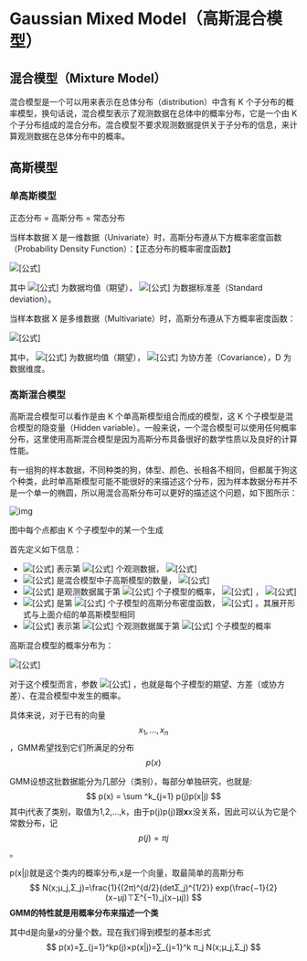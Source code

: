 # Gaussian Mixed Model（高斯混合模型）

## **混合模型（Mixture Model）**

混合模型是一个可以用来表示在总体分布（distribution）中含有 K 个子分布的概率模型，换句话说，混合模型表示了观测数据在总体中的概率分布，它是一个由 K 个子分布组成的混合分布。混合模型不要求观测数据提供关于子分布的信息，来计算观测数据在总体分布中的概率。

## **高斯模型**

### **单高斯模型**

正态分布 = 高斯分布 = 常态分布

当样本数据 X 是一维数据（Univariate）时，高斯分布遵从下方概率密度函数（Probability Density Function）：【正态分布的概率密度函数】

![[公式]](https://www.zhihu.com/equation?tex=P(x|\theta)+%3D+\frac{1}{\sqrt{2\pi\sigma^{2}}}+exp(-\frac{(x-\mu)^2}{2\sigma^{2}}))

其中 ![[公式]](https://www.zhihu.com/equation?tex=\mu) 为数据均值（期望）， ![[公式]](https://www.zhihu.com/equation?tex=\sigma) 为数据标准差（Standard deviation）。

当样本数据 X 是多维数据（Multivariate）时，高斯分布遵从下方概率密度函数：

![[公式]](https://www.zhihu.com/equation?tex=P(x|\theta)+%3D+\frac{1}{(2\pi)^{\frac{D}{2}}\left|+\Sigma+\right|^{\frac{1}{2}}}exp(-\frac{(x-\mu)^{T}\Sigma^{-1}(x-\mu)}{2}))

其中， ![[公式]](https://www.zhihu.com/equation?tex=\mu) 为数据均值（期望）， ![[公式]](https://www.zhihu.com/equation?tex=\Sigma) 为协方差（Covariance），D 为数据维度。

### **高斯混合模型**

高斯混合模型可以看作是由 K 个单高斯模型组合而成的模型，这 K 个子模型是混合模型的隐变量（Hidden variable）。一般来说，一个混合模型可以使用任何概率分布，这里使用高斯混合模型是因为高斯分布具备很好的数学性质以及良好的计算性能。

有一组狗的样本数据，不同种类的狗，体型、颜色、长相各不相同，但都属于狗这个种类，此时单高斯模型可能不能很好的来描述这个分布，因为样本数据分布并不是一个单一的椭圆，所以用混合高斯分布可以更好的描述这个问题，如下图所示：

![img](https://pic1.zhimg.com/80/v2-b1a0d985d1508814f45234bc98bf9120_720w.jpg)

图中每个点都由 K 个子模型中的某一个生成

首先定义如下信息：

- ![[公式]](https://www.zhihu.com/equation?tex=x_{j}) 表示第 ![[公式]](https://www.zhihu.com/equation?tex=j) 个观测数据， ![[公式]](https://www.zhihu.com/equation?tex=j+%3D+1%2C2%2C...%2CN)
- ![[公式]](https://www.zhihu.com/equation?tex=K) 是混合模型中子高斯模型的数量， ![[公式]](https://www.zhihu.com/equation?tex=k+%3D+1%2C2%2C...%2CK)
- ![[公式]](https://www.zhihu.com/equation?tex=\alpha_{k}) 是观测数据属于第 ![[公式]](https://www.zhihu.com/equation?tex=k) 个子模型的概率， ![[公式]](https://www.zhihu.com/equation?tex=\alpha_{k}+\geq+0) ， ![[公式]](https://www.zhihu.com/equation?tex=\sum_{k%3D1}^{K}{\alpha_{k}}+%3D+1)
- ![[公式]](https://www.zhihu.com/equation?tex=\phi(x|\theta_{k})) 是第 ![[公式]](https://www.zhihu.com/equation?tex=k) 个子模型的高斯分布密度函数， ![[公式]](https://www.zhihu.com/equation?tex=\theta_{k}+%3D+(\mu_{k}%2C+\sigma_{k}^{2})) 。其展开形式与上面介绍的单高斯模型相同
- ![[公式]](https://www.zhihu.com/equation?tex=\gamma_{jk}) 表示第 ![[公式]](https://www.zhihu.com/equation?tex=j) 个观测数据属于第 ![[公式]](https://www.zhihu.com/equation?tex=k) 个子模型的概率

高斯混合模型的概率分布为：

![[公式]](https://www.zhihu.com/equation?tex=P(x|\theta)+%3D+\sum_{k%3D1}^{K}{\alpha_{k}\phi(x|\theta_{k})})

对于这个模型而言，参数 ![[公式]](https://www.zhihu.com/equation?tex=\theta+%3D+(\tilde{\mu_{k}}%2C+\tilde{\sigma_{k}}%2C+\tilde{\alpha_{k}})) ，也就是每个子模型的期望、方差（或协方差）、在混合模型中发生的概率。













具体来说，对于已有的向量$$x_1,…,x_n$$，GMM希望找到它们所满足的分布$$p(x)$$

GMM设想这批数据能分为几部分（类别），每部分单独研究，也就是:
$$
p(x) = \sum ^k_{j=1} p(j)p(x|j)
$$
其中j代表了类别，取值为1,2,…,k，由于p(j)p(j)跟**x**x没关系，因此可以认为它是个常数分布，记$$p(j)=πj$$。

p(x|j)就是这个类内的概率分布,x是一个向量，取最简单的高斯分布
$$
N(x;μ_j,Σ_j)=\frac{1}{(2π)^{d/2}(detΣ_j)^{1/2}} exp(\frac{−1}{2}(x−μj)⊤Σ^{−1}_j(x−μj))
$$
**GMM的特性就是用概率分布来描述一个类**

其中d是向量x的分量个数。现在我们得到模型的基本形式
$$
p(x)=∑_{j=1}^kp(j)×p(x|j)=∑_{j=1}^k π_j N(x;μ_j,Σ_j)
$$
